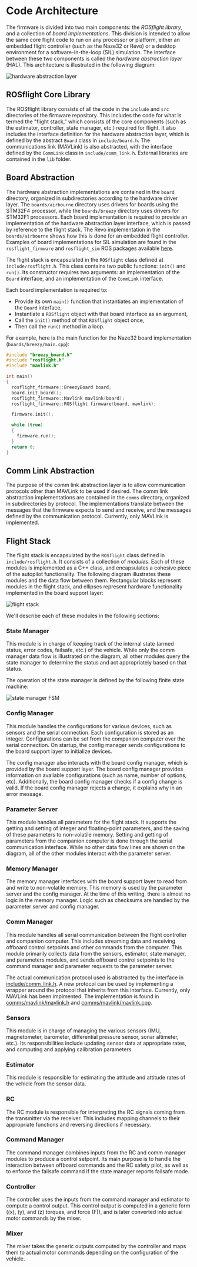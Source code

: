 # Code Architecture

The firmware is divided into two main components: the _ROSflight library_, and a collection of _board implementations_.
This division is intended to allow the same core flight code to run on any processor or platform, either an embedded flight controller (such as the Naze32 or Revo) or a desktop environment for a software-in-the-loop (SIL) simulation. The interface between these two components is called the _hardware abstraction layer_ (HAL).
This architecture is illustrated in the following diagram:

![hardware abstraction layer](images/HAL.svg)

## ROSflight Core Library

The ROSflight library consists of all the code in the `include` and `src` directories of the firmware repository.
This includes the code for what is termed the "flight stack," which consists of the core components (such as the estimator, controller, state manager, etc.) required for flight.
It also includes the interface definition for the hardware abstraction layer, which is defined by the abstract `Board` class in `include/board.h`.
The communications link (MAVLink) is also abstracted, with the interface defined by the `CommLink` class in `include/comm_link.h`.
External libraries are contained in the `lib` folder.

## Board Abstraction

The hardware abstraction implementations are contained in the `board` directory, organized in subdirectories according to the hardware driver layer.
The `boards/airbourne` directory uses drivers for boards using the STM32F4 processor, while the `boards/breezy` directory uses drivers for STM32F1 processors.
Each board implementation is required to provide an implementation of the hardware abstraction layer interface, which is passed by reference to the flight stack.
The Revo implementation in the `boards/airbourne` shows how this is done for an embedded flight controller.
Examples of board implementations for SIL simulation are found in the `rosflight_firmware` and `rosflight_sim` ROS packages available [here](https://github.com/rosflight/rosflight).

The flight stack is encapsulated in the `ROSflight` class defined at `include/rosflight.h`.
This class contains two public functions: `init()` and `run()`.
Its constructor requires two arguments: an implementation of the `Board` interface, and an implementation of the `CommLink` interface.

Each board implementation is required to:

  - Provide its own `main()` function that instantiates an implementation of the `Board` interface,
  - Instantiate a `ROSflight` object with that board interface as an argument,
  - Call the `init()` method of that `ROSflight` object once,
  - Then call the `run()` method in a loop.

For example, here is the main function for the Naze32 board implementation (`boards/breezy/main.cpp`):

``` C++
#include "breezy_board.h"
#include "rosflight.h"
#include "mavlink.h"

int main()
{
  rosflight_firmware::BreezyBoard board;
  board.init_board();
  rosflight_firmware::Mavlink mavlink(board);
  rosflight_firmware::ROSflight firmware(board, mavlink);

  firmware.init();

  while (true)
  {
    firmware.run();
  }
  return 0;
}
```

## Comm Link Abstraction

The purpose of the comm link abstraction layer is to allow communication protocols other than MAVLink to be used if desired.
The comm link abstraction implementations are contained in the `comms` directory, organized in subdirectories by protocol.
The implementations translate between the messages that the firmware expects to send and receive, and the messages defined by the communication protocol.
Currently, only MAVLink is implemented.

## Flight Stack

The flight stack is encapsulated by the `ROSflight` class defined in `include/rosflight.h`.
It consists of a collection of _modules_.
Each of these modules is implemented as a C++ class, and encapsulates a cohesive piece of the autopilot functionality.
The following diagram illustrates these modules and the data flow between them.
Rectangular blocks represent modules in the flight stack, and ellipses represent hardware functionality implemented in the board support layer:

![flight stack](images/flight_stack.svg)

We'll describe each of these modules in the following sections:

### State Manager
This module is in charge of keeping track of the internal state (armed status, error codes, failsafe, etc.) of the vehicle.
While only the comm manager data flow is illustrated on the diagram, all other modules query the state manager to determine the status and act appropriately based on that status.

The operation of the state manager is defined by the following finite state machine:

![state manager FSM](images/arming-fsm.svg)

### Config Manager
This module handles the configurations for various devices, such as sensors and the serial connection. Each configuration is stored as an integer. Configurations can be set from the companion computer over the serial connection. On startup, the config manager sends configurations to the board support layer to initialize devices.

The config manager also interacts with the board config manager, which is provided by the board support layer. The board config manager provides information on available configurations (such as name, number of options, etc). Additionally, the board config manager checks if a config change is valid. If the board config manager rejects a change, it explains why in an error message.

### Parameter Server
This module handles all parameters for the flight stack.
It supports the getting and setting of integer and floating-point parameters, and the saving of these parameters to non-volatile memory.
Setting and getting of parameters from the companion computer is done through the serial communication interface.
While no other data flow lines are shown on the diagram, all of the other modules interact with the parameter server.

### Memory Manager
The memory manager interfaces with the board support layer to read from and write to non-volatile memory. This memory is used by the parameter server and the config manager. At the time of this writing, there is almost no logic in the memory manager. Logic such as checksums are handled by the parameter server and config manager.

### Comm Manager
This module handles all serial communication between the flight controller and companion computer.
This includes streaming data and receiving offboard control setpoints and other commands from the computer.
This module primarily collects data from the sensors, estimator, state manager, and parameters modules, and sends offboard control setpoints to the command manager and parameter requests to the parameter server.

The actual communication protocol used is abstracted by the interface in [include/comm_link.h](https://github.com/rosflight/firmware/blob/master/include/comm_link.h).
A new protocol can be used by implementing a wrapper around the protocol that inherits from this interface.
Currently, only MAVLink has been implmented.
The implementation is found in [comms/mavlink/mavlink.h](https://github.com/rosflight/firmware/blob/master/comms/mavlink/mavlink.h) and [comms/mavlink/mavlink.cpp](https://github.com/rosflight/firmware/blob/master/comms/mavlink/mavlink.cpp).

### Sensors
This module is in charge of managing the various sensors (IMU, magnetometer, barometer, differential pressure sensor, sonar altimeter, etc.).
Its responsibilities include updating sensor data at appropriate rates, and computing and applying calibration parameters.

### Estimator
This module is responsible for estimating the attitude and attitude rates of the vehicle from the sensor data.

### RC
The RC module is responsible for interpreting the RC signals coming from the transmitter via the receiver.
This includes mapping channels to their appropriate functions and reversing directions if necessary.

### Command Manager
The command manager combines inputs from the RC and comm manager modules to produce a control setpoint.
Its main purpose is to handle the interaction between offboard commands and the RC safety pilot, as well as to enforce the failsafe command if the state manager reports failsafe mode.

### Controller
The controller uses the inputs from the command manager and estimator to compute a control output.
This control output is computed in a generic form (\(x\), \(y\), and \(z\) torques, and force \(F\)), and is later converted into actual motor commands by the mixer.

### Mixer
The mixer takes the generic outputs computed by the controller and maps them to actual motor commands depending on the configuration of the vehicle.
